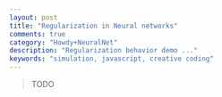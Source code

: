```yaml
---
layout: post
title: "Regularization in Neural networks"
comments: true
category: "Howdy+NeuralNet"
description: "Regularization behavior demo ..."
keywords: "simulation, javascript, creative coding"
---
```


> TODO